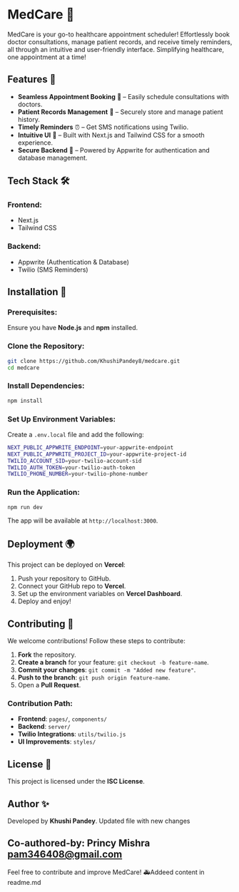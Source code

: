 # MedCare 💉

MedCare is your go-to healthcare appointment scheduler! Effortlessly book doctor consultations, manage patient records, and receive timely reminders, all through an intuitive and user-friendly interface. Simplifying healthcare, one appointment at a time!

## Features 🚀
- **Seamless Appointment Booking** 📅 – Easily schedule consultations with doctors.
- **Patient Records Management** 🏥 – Securely store and manage patient history.
- **Timely Reminders** ⏰ – Get SMS notifications using Twilio.
- **Intuitive UI** 🎨 – Built with Next.js and Tailwind CSS for a smooth experience.
- **Secure Backend** 🔐 – Powered by Appwrite for authentication and database management.

## Tech Stack 🛠
### Frontend:
- Next.js
- Tailwind CSS

### Backend:
- Appwrite (Authentication & Database)
- Twilio (SMS Reminders)

## Installation 🔧
### Prerequisites:
Ensure you have **Node.js** and **npm** installed.

### Clone the Repository:
```sh
git clone https://github.com/KhushiPandey8/medcare.git
cd medcare
```

### Install Dependencies:
```sh
npm install
```

### Set Up Environment Variables:
Create a `.env.local` file and add the following:
```sh
NEXT_PUBLIC_APPWRITE_ENDPOINT=your-appwrite-endpoint
NEXT_PUBLIC_APPWRITE_PROJECT_ID=your-appwrite-project-id
TWILIO_ACCOUNT_SID=your-twilio-account-sid
TWILIO_AUTH_TOKEN=your-twilio-auth-token
TWILIO_PHONE_NUMBER=your-twilio-phone-number
```

### Run the Application:
```sh
npm run dev
```
The app will be available at `http://localhost:3000`.

## Deployment 🌍
This project can be deployed on **Vercel**:
1. Push your repository to GitHub.
2. Connect your GitHub repo to **Vercel**.
3. Set up the environment variables on **Vercel Dashboard**.
4. Deploy and enjoy!

## Contributing 🤝
We welcome contributions! Follow these steps to contribute:
1. **Fork** the repository.
2. **Create a branch** for your feature: `git checkout -b feature-name`.
3. **Commit your changes**: `git commit -m "Added new feature"`.
4. **Push to the branch**: `git push origin feature-name`.
5. Open a **Pull Request**.

### Contribution Path:
- **Frontend**: `pages/`, `components/`
- **Backend**: `server/`
- **Twilio Integrations**: `utils/twilio.js`
- **UI Improvements**: `styles/`

## License 📜
This project is licensed under the **ISC License**.

## Author ✨
Developed by **Khushi Pandey**.
Updated file with new changes

Co-authored-by: Princy Mishra <pam346408@gmail.com>
---
Feel free to contribute and improve MedCare! 🚑Addeed content in readme.md
